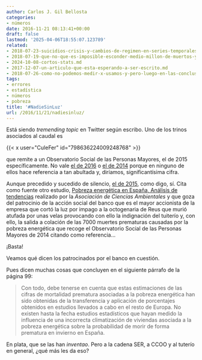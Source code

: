 ```yaml
---
author: Carlos J. Gil Bellosta
categories:
- números
date: 2016-11-21 08:13:41+00:00
draft: false
lastmod: '2025-04-06T18:55:07.123789'
related:
- 2018-07-23-suicidios-crisis-y-cambios-de-regimen-en-series-temporales.md
- 2018-07-19-que-no-que-es-imposible-esconder-medio-millon-de-muertos-y-que-la-cordialidad-esta-de-mas.md
- 2024-10-08-cortos-stats.md
- 2017-12-07-un-articulo-que-esta-esperando-a-ser-escrito.md
- 2018-07-26-como-no-podemos-medir-x-usamos-y-pero-luego-en-las-conclusiones-no-criticamos-y-sino-x.md
tags:
- errores
- estadística
- números
- pobreza
title: '#NadieSinLuz'
url: /2016/11/21/nadiesinluz/
---
```


Está siendo _tremending topic_ en Twitter según escribo. Uno de los trinos asociados al caudal es

{{< x user="CuleFer" id="798636224009248768" >}}

que remite a un Observatorio Social de las Personas Mayores, el de 2015 específicamente. No vale [el de 2016](http://www.1mayo.ccoo.es/nova/files/1018/ObservatorioSocial2016.pdf) o [el de 2014](http://www.1mayo.ccoo.es/nova/files/1018/Mayores2014.pdf) porque en ninguno de ellos hace referencia a tan abultada y, diríamos, significantísima cifra.

Aunque precedido y sucedido de silencio, [el de 2015](http://www.ccoo.cat/pdf_documents/2015/Observatorio_Social_de_las_personas_mayores_2015.pdf), como digo, sí. Cita como fuente otro estudio, [Pobreza energética en España, Análisis de tendencias](http://unaf.org/wp-content/uploads/2014/05/estudio-de-pobreza-energ%C3%A9tica-en-espa%C3%B1a-2014.pdf) realizado por la _Asociación de Ciencias Ambientales_ y que goza del patrocinio de la acción social del banco que es el mayor accionista de la empresa que cortó la luz por impago a la octogenaria de Reus que murió atufada por unas velas provocando con ello la indignación del tuiterío y, con ello, la salida a colación de las 7000 muertes prematuras causadas por la pobreza energética que recoge el Observatorio Social de las Personas Mayores de 2014 citando como referencia...

¡Basta!

Veamos qué dicen los patrocinados por el banco en cuestión.

Pues dicen muchas cosas que concluyen en el siguiente párrafo de la página 99:

 >Con todo, debe tenerse en cuenta que estas estimaciones de las cifras de mortalidad prematura asociadas a la pobreza energética han sido obtenidas de la transferencia y aplicación de porcentajes obtenidos en estudios llevados a cabo en el resto de Europa. No existen hasta la fecha estudios estadísticos que hayan medido la influencia de una incorrecta climatización de viviendas asociada a la pobreza energética sobre la probabilidad de morir de forma prematura en invierno en España.

En plata, que se las han _inventao_. Pero a la cadena SER, a CCOO y al tuterío en general, ¿qué más les da eso?